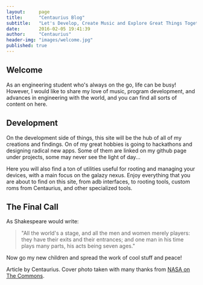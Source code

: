 ```yaml
---
layout:     page
title:      "Centaurius Blog"
subtitle:   "Let's Develop, Create Music and Explore Great Things Together!"
date:       2016-02-05 19:41:39
author:     "Centaurius"
header-img: "images/welcome.jpg"
published: true
---
```

<h2 class="section-heading">Welcome</h2>
<p>As an engineering student who's always on the go, life can be busy!  However, I would like to share my love of music, program development, and advances in engineering with the world, and you can find all sorts of content on here. </p>

<h2 class="section-heading">Development</h2>

<p>On the development side of things, this site will be the hub of all of my creations and findings. On of my great hobbies is going to hackathons and designing radical new apps.  Some of them are linked on my github page under projects, some may never see the light of day...</p>

<p>Here you will also find a ton of utilities useful for rooting and managing your devices, with a main focus on the galazy nexus.  Enjoy everything that you are about to find on this site, from adb interfaces, to rooting tools, custom roms from Centaurius, and other specialized tools.</p>

<h2 class="section-heading">The Final Call</h2>
As Shakespeare would write:
<blockquote>"All the world's a stage, and all the men and women merely players: they have their exits and their entrances; and one man in his time plays many parts, his acts being seven ages."</blockquote>

Now go my new children and spread the work of cool stuff and peace!


<p>Article by Centaurius.  Cover photo taken with many thanks from <a href="https://www.flickr.com/photos/nasacommons/">NASA on The Commons</a>.</p>
